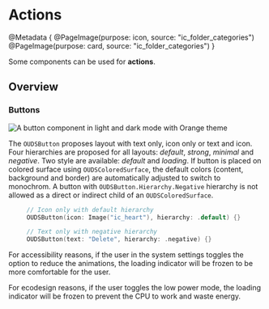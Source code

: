 # Actions

@Metadata {
    @PageImage(purpose: icon, source: "ic_folder_categories")
    @PageImage(purpose: card, source: "ic_folder_categories")
}

Some components can be used for **actions**.

## Overview

### Buttons

![A button component in light and dark mode with Orange theme](component_button_Orange)

The ``OUDSButton`` proposes layout with text only, icon only or text and icon. 
Four hierarchies are proposed for all layouts: *default*, *strong*, *minimal* and *negative*.
Two style are available: *default* and *loading*. 
If button is placed on colored surface using `OUDSColoredSurface`, the default colors (content, background and border) are automatically adjusted to switch to monochrom.
A button with `OUDSButton.Hierarchy.Negative` hierarchy is not allowed as a direct or indirect child of an `OUDSColoredSurface`.

```swift
     // Icon only with default hierarchy
     OUDSButton(icon: Image("ic_heart"), hierarchy: .default) {}

     // Text only with negative hierarchy
     OUDSButton(text: "Delete", hierarchy: .negative) {}
```

For accessibility reasons, if the user in the system settings toggles the option to reduce the animations, the loading indicator will be frozen to be more comfortable for the user.

For ecodesign reasons, if the user toggles the low power mode, the loading indicator will be frozen to prevent the CPU to work and waste energy.
